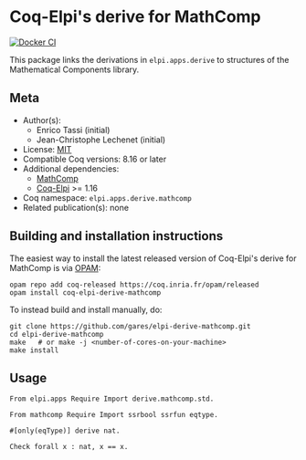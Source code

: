 <!---
This file was generated from `meta.yml`, please do not edit manually.
Follow the instructions on https://github.com/coq-community/templates to regenerate.
--->
# Coq-Elpi's derive for MathComp

[![Docker CI][docker-action-shield]][docker-action-link]

[docker-action-shield]: https://github.com/gares/elpi-derive-mathcomp/workflows/Docker%20CI/badge.svg?branch=main
[docker-action-link]: https://github.com/gares/elpi-derive-mathcomp/actions?query=workflow:"Docker%20CI"




This package links the derivations in `elpi.apps.derive` to
structures of the Mathematical Components library.

## Meta

- Author(s):
  - Enrico Tassi (initial)
  - Jean-Christophe Lechenet (initial)
- License: [MIT](LICENSE)
- Compatible Coq versions: 8.16 or later
- Additional dependencies:
  - [MathComp](https://math-comp.github.io)
  - [Coq-Elpi](https://github.com/LPCIC/coq-elpi) >= 1.16
- Coq namespace: `elpi.apps.derive.mathcomp`
- Related publication(s): none

## Building and installation instructions

The easiest way to install the latest released version of Coq-Elpi's derive for MathComp
is via [OPAM](https://opam.ocaml.org/doc/Install.html):

```shell
opam repo add coq-released https://coq.inria.fr/opam/released
opam install coq-elpi-derive-mathcomp
```

To instead build and install manually, do:

``` shell
git clone https://github.com/gares/elpi-derive-mathcomp.git
cd elpi-derive-mathcomp
make   # or make -j <number-of-cores-on-your-machine> 
make install
```


## Usage

```coq
From elpi.apps Require Import derive.mathcomp.std.

From mathcomp Require Import ssrbool ssrfun eqtype.

#[only(eqType)] derive nat.

Check forall x : nat, x == x.
```
